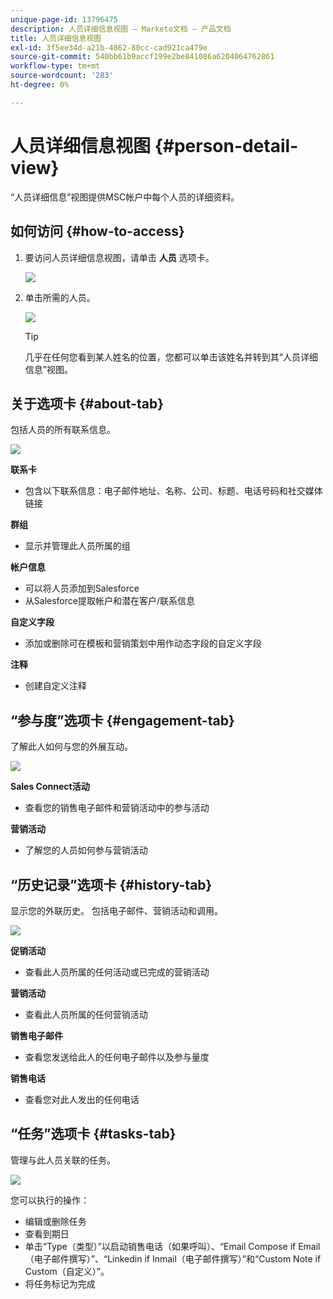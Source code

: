 ```yaml
---
unique-page-id: 13796475
description: 人员详细信息视图 — Marketo文档 — 产品文档
title: 人员详细信息视图
exl-id: 3f5ee34d-a21b-4862-80cc-cad921ca479e
source-git-commit: 540bb61b9accf199e2be841086a6204064762861
workflow-type: tm+mt
source-wordcount: '283'
ht-degree: 0%

---
```


# 人员详细信息视图 {#person-detail-view}

“人员详细信息”视图提供MSC帐户中每个人员的详细资料。

## 如何访问 {#how-to-access}

1. 要访问人员详细信息视图，请单击 **人员** 选项卡。

   ![](assets/person-detail-view-1.png)

1. 单击所需的人员。

   ![](assets/person-detail-view-2.png)

   >[!TIP]
   >
   >几乎在任何您看到某人姓名的位置，您都可以单击该姓名并转到其“人员详细信息”视图。

## 关于选项卡 {#about-tab}

包括人员的所有联系信息。

![](assets/person-detail-view-3.png)

**联系卡**

* 包含以下联系信息：电子邮件地址、名称、公司、标题、电话号码和社交媒体链接

**群组**

* 显示并管理此人员所属的组

**帐户信息**

* 可以将人员添加到Salesforce
* 从Salesforce提取帐户和潜在客户/联系信息

**自定义字段**

* 添加或删除可在模板和营销策划中用作动态字段的自定义字段

**注释**

* 创建自定义注释

## “参与度”选项卡 {#engagement-tab}

了解此人如何与您的外展互动。

![](assets/person-detail-view-4.png)

**Sales Connect活动**

* 查看您的销售电子邮件和营销活动中的参与活动

**营销活动**

* 了解您的人员如何参与营销活动

## “历史记录”选项卡 {#history-tab}

显示您的外联历史。 包括电子邮件、营销活动和调用。

![](assets/person-detail-view-5.png)

**促销活动**

* 查看此人员所属的任何活动或已完成的营销活动

**营销活动**

* 查看此人员所属的任何营销活动

**销售电子邮件**

* 查看您发送给此人的任何电子邮件以及参与量度

**销售电话**

* 查看您对此人发出的任何电话

## “任务”选项卡 {#tasks-tab}

管理与此人员关联的任务。

![](assets/person-detail-view-6.png)

您可以执行的操作：

* 编辑或删除任务
* 查看到期日
* 单击“Type（类型）”以启动销售电话（如果呼叫）、“Email Compose if Email（电子邮件撰写）”、“Linkedin if Inmail（电子邮件撰写）”和“Custom Note if Custom（自定义）”。
* 将任务标记为完成
